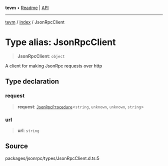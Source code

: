 **tevm** • [Readme](../../README.md) \| [API](../../modules.md)

***

[tevm](../../README.md) / [index](../README.md) / JsonRpcClient

# Type alias: JsonRpcClient

> **JsonRpcClient**: `object`

A client for making JsonRpc requests over http

## Type declaration

### request

> **request**: [`JsonRpcProcedure`](JsonRpcProcedure.md)\<`string`, `unknown`, `unknown`, `string`\>

### url

> **url**: `string`

## Source

packages/jsonrpc/types/JsonRpcClient.d.ts:5
